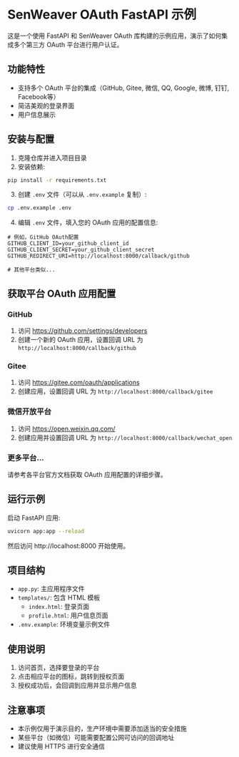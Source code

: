 # SenWeaver OAuth FastAPI 示例

这是一个使用 FastAPI 和 SenWeaver OAuth 库构建的示例应用，演示了如何集成多个第三方 OAuth 平台进行用户认证。

## 功能特性

- 支持多个 OAuth 平台的集成（GitHub, Gitee, 微信, QQ, Google, 微博, 钉钉, Facebook等）
- 简洁美观的登录界面
- 用户信息展示

## 安装与配置

1. 克隆仓库并进入项目目录
2. 安装依赖:

```bash
pip install -r requirements.txt
```

3. 创建 `.env` 文件（可以从 `.env.example` 复制）:

```bash
cp .env.example .env
```

4. 编辑 `.env` 文件，填入您的 OAuth 应用的配置信息:

```
# 例如，GitHub OAuth配置
GITHUB_CLIENT_ID=your_github_client_id
GITHUB_CLIENT_SECRET=your_github_client_secret
GITHUB_REDIRECT_URI=http://localhost:8000/callback/github

# 其他平台类似...
```

## 获取平台 OAuth 应用配置

### GitHub
1. 访问 https://github.com/settings/developers
2. 创建一个新的 OAuth 应用，设置回调 URL 为 `http://localhost:8000/callback/github`

### Gitee
1. 访问 https://gitee.com/oauth/applications
2. 创建应用，设置回调 URL 为 `http://localhost:8000/callback/gitee`

### 微信开放平台
1. 访问 https://open.weixin.qq.com/
2. 创建应用并设置回调 URL 为 `http://localhost:8000/callback/wechat_open`

### 更多平台...
请参考各平台官方文档获取 OAuth 应用配置的详细步骤。

## 运行示例

启动 FastAPI 应用:

```bash
uvicorn app:app --reload
```

然后访问 http://localhost:8000 开始使用。

## 项目结构

- `app.py`: 主应用程序文件
- `templates/`: 包含 HTML 模板
  - `index.html`: 登录页面
  - `profile.html`: 用户信息页面
- `.env.example`: 环境变量示例文件

## 使用说明

1. 访问首页，选择要登录的平台
2. 点击相应平台的图标，跳转到授权页面
3. 授权成功后，会回调到应用并显示用户信息

## 注意事项

- 本示例仅用于演示目的，生产环境中需要添加适当的安全措施
- 某些平台（如微信）可能需要配置公网可访问的回调地址
- 建议使用 HTTPS 进行安全通信 